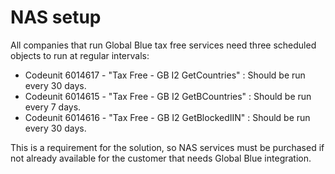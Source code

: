 # NAS setup

All companies that run Global Blue tax free services need three scheduled objects to run at regular intervals:

- Codeunit 6014617 - "Tax Free - GB I2 GetCountries" : Should be run every 30 days.
- Codeunit 6014615 - "Tax Free - GB I2 GetBCountries" : Should be run every 7 days.
- Codeunit 6014616 - "Tax Free - GB I2 GetBlockedIIN" : Should be run every 30 days.


This is a requirement for the solution, so NAS services must be purchased if not already available for the customer that needs Global Blue integration.
